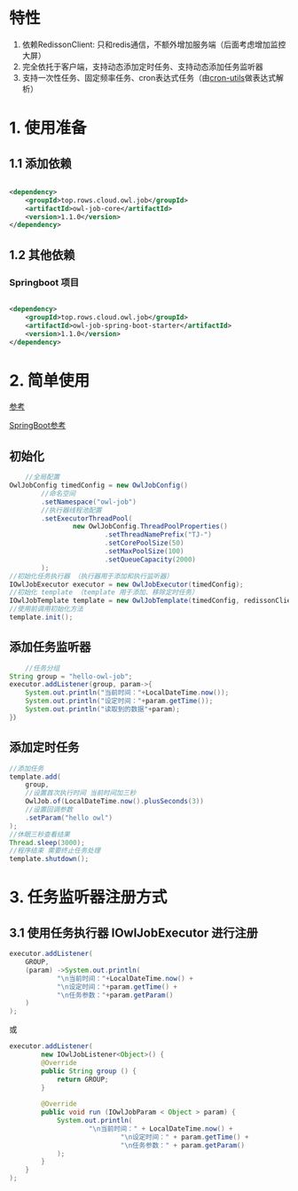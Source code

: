 # 特性

1. 依赖RedissonClient: 只和redis通信，不额外增加服务端（后面考虑增加监控大屏）
2. 完全依托于客户端，支持动态添加定时任务、支持动态添加任务监听器
3. 支持一次性任务、固定频率任务、cron表达式任务（由[cron-utils](https://github.com/jmrozanec/cron-utils)做表达式解析）

# 1. 使用准备

## 1.1 添加依赖

```xml

<dependency>
    <groupId>top.rows.cloud.owl.job</groupId>
    <artifactId>owl-job-core</artifactId>
    <version>1.1.0</version>
</dependency>
```

## 1.2  其他依赖

### Springboot 项目

```xml

<dependency>
    <groupId>top.rows.cloud.owl.job</groupId>
    <artifactId>owl-job-spring-boot-starter</artifactId>
    <version>1.1.0</version>
</dependency>
```

# 2. 简单使用

[参考](/owl-job-core/src/test/java/top/rows/cloud/owl/job/core)

[SpringBoot参考](/owl-job-spring-boot-starter/src/test/java/top/rows/cloud/owl/job/spring)

## 初始化

```java
    //全局配置
OwlJobConfig timedConfig = new OwlJobConfig()
        //命名空间
        .setNamespace("owl-job")
        //执行器线程池配置
        .setExecutorThreadPool(
                new OwlJobConfig.ThreadPoolProperties()
                        .setThreadNamePrefix("TJ-")
                        .setCorePoolSize(50)
                        .setMaxPoolSize(100)
                        .setQueueCapacity(2000)
        );
//初始化任务执行器 （执行器用于添加和执行监听器）
IOwlJobExecutor executor = new OwlJobExecutor(timedConfig);
//初始化 template （template 用于添加、移除定时任务）
IOwlJobTemplate template = new OwlJobTemplate(timedConfig, redissonClient, executor);
//使用前调用初始化方法
template.init();
```

## 添加任务监听器

```java
    //任务分组
String group = "hello-owl-job";
executor.addListener(group, param->{
    System.out.println("当前时间："+LocalDateTime.now());
    System.out.println("设定时间："+param.getTime());
    System.out.println("读取到的数据"+param);
}）
```

## 添加定时任务

```java
//添加任务
template.add(
    group,
    //设置首次执行时间 当前时间加三秒
    OwlJob.of(LocalDateTime.now().plusSeconds(3))
    //设置回调参数
    .setParam("hello owl")
);
//休眠三秒查看结果
Thread.sleep(3000);
//程序结束 需要终止任务处理
template.shutdown();
```

# 3. 任务监听器注册方式

## 3.1 使用任务执行器 IOwlJobExecutor 进行注册

```java
executor.addListener(
    GROUP,
    (param) ->System.out.println(
            "\n当前时间："+LocalDateTime.now() +
            "\n设定时间："+param.getTime() +
            "\n任务参数："+param.getParam()
    )
);
```

或

```java
executor.addListener(
        new IOwlJobListener<Object>() {
        @Override
        public String group () {
            return GROUP;
        }
    
        @Override
        public void run (IOwlJobParam < Object > param) {
            System.out.println(
                    "\n当前时间：" + LocalDateTime.now() +
                            "\n设定时间：" + param.getTime() +
                            "\n任务参数：" + param.getParam()
            );
        }
    }
);
```

